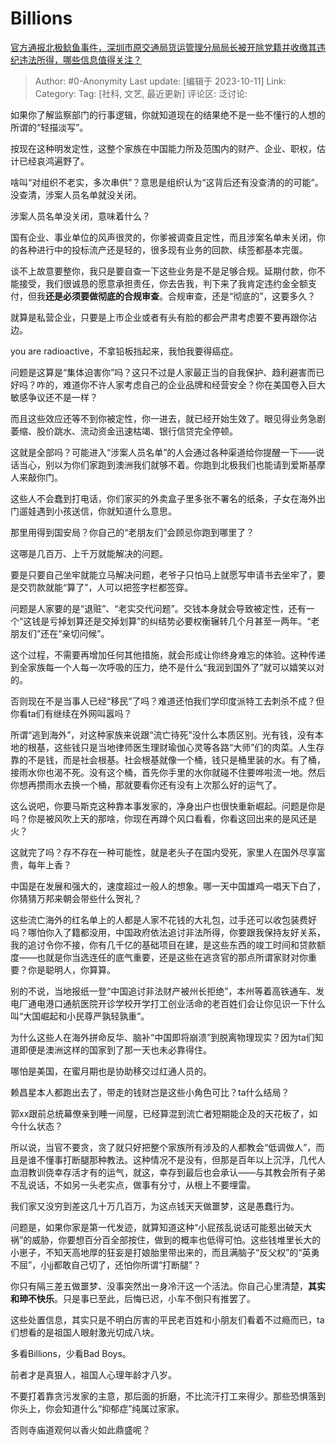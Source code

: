 # Billions
[官方通报北极鲶鱼事件，深圳市原交通局货运管理分局局长被开除党籍并收缴其违纪违法所得，哪些信息值得关注？](https://www.zhihu.com/question/625433269/answer/3244814726)

> Author: #0-Anonymity
> Last update: [编辑于 2023-10-11]
> Link:
> Category: 
> Tag: [社科, 文艺, 最近更新]
> 评论区:
> 泛讨论:

如果你了解监察部门的行事逻辑，你就知道现在的结果绝不是一些不懂行的人想的所谓的“轻描淡写”。

按现在这种明发定性，这整个家族在中国能力所及范围内的财产、企业、职权，估计已经哀鸿遍野了。

啥叫“对组织不老实，多次串供”？意思是组织认为“这背后还有没查清的的可能”。没查清，涉案人员名单就没关闭。

涉案人员名单没关闭，意味着什么？

国有企业、事业单位的风声很灵的，你爹被调查且定性，而且涉案名单未关闭，你的各种进行中的投标流产还是轻的，很多现有业务的回款、续签都基本完蛋。

谈不上故意要整你，我只是要自查一下这些业务是不是足够合规。延期付款，你不能接受，我们很诚恳的愿意承担责任，你去告我，判下来了我肯定违约金全额支付，但我**还是必须要做彻底的合规审查**。合规审查，还是“彻底的”，这要多久？

就算是私营企业，只要是上市企业或者有头有脸的都会严肃考虑要不要再跟你沾边。

you are radioactive，不拿铅板挡起来，我怕我要得癌症。

问题是这算是“集体迫害你”吗？这只不过是人家最正当的自我保护、趋利避害而已好吗？咋的，难道你不许人家考虑自己的企业品牌和经营安全？你在美国卷入巨大敏感争议还不是一样？

而且这些效应还等不到你被定性，你一进去，就已经开始生效了。眼见得业务急剧萎缩、股价跳水、流动资金迅速枯竭、银行信贷完全停顿。

这就是全部吗？可能进入“涉案人员名单”的人会通过各种渠道给你提醒一下——说话当心，别以为你们家跑到澳洲我们就够不着。你跑到北极我们也能请到爱斯基摩人来敲你门。

这些人不会蠢到打电话，你们家买的外卖盒子里多张不署名的纸条，子女在海外出门遛娃遇到小孩送信，你就知道什么意思。

那里用得到国安局？你自己的“老朋友们”会顾忌你跑到哪里了？

这哪是几百万、上千万就能解决的问题。

要是只要自己坐牢就能立马解决问题，老爷子只怕马上就愿写申请书去坐牢了，要是交罚款就能“算了”，人可以把签字栏都签穿。

问题是人家要的是“退赃”、“老实交代问题”。交钱本身就会导致被定性，还有一个“这钱是亏掉划算还是交掉划算”的纠结势必要权衡辗转几个月甚至一两年。“老朋友们”还在“亲切问候”。

这个过程，不需要再增加任何其他措施，就会形成让你终身难忘的体验。这种传递到全家族每一个人每一次呼吸的压力，绝不是什么“我润到国外了”就可以嬉笑以对的。

否则现在不是当事人已经“移民”了吗？难道还怕我们学印度派特工去刺杀不成？但你看ta们有继续在外网叫嚣吗？

所谓“逃到海外”，对这种家族来说跟“流亡待死”没什么本质区别。光有钱，没有本地的根基，这些钱只是当地律师医生理财瑜伽心灵等各路“大师”们的肉菜。人生存靠的不是钱，而是社会根基。社会根基就像一个桶，钱只是桶里装的水。有了桶，接雨水你也渴不死。没有这个桶，首先你手里的水你就碰不住要哗啦流一地。然后你想再攒雨水去换一个桶，那就要看你还有没有上次那么好的运气了。

这么说吧，你要马斯克这种靠本事发家的，净身出户也很快重新崛起。问题是你是吗？你是被风吹上天的那啥，你现在再蹲个风口看看，你看这回出来的是风还是火？

这就完了吗？存不存在一种可能性，就是老头子在国内受死，家里人在国外尽享富贵，每年上香？

中国是在发展和强大的，速度超过一般人的想象。哪一天中国雄鸡一唱天下白了，你猜猜万邦来朝会带些什么贺礼？

这些流亡海外的红名单上的人都是人家不花钱的大礼包，过手还可以收包装费好吗？哪怕你入了籍都没用，中国政府依法追讨非法所得，你要跟我保持友好关系，我的追讨令你不接，你有几千亿的基础项目在建，是这些东西的竣工时间和贷款额度——也就是你当选连任的底气重要，还是这些在逃贪官的那点所谓家财对你重要？你是聪明人，你算算。

别的不说，当地报纸一登“中国追讨非法财产被州长拒绝”，本州等着高铁通车、发电厂通电港口通航医院开诊学校开学打工创业活命的老百姓们会让你见识一下什么叫“大国崛起和小民尊严孰轻孰重”。

为什么这些人在海外拼命反华、脑补“中国即将崩溃”到脱离物理现实？因为ta们知道即便是澳洲这样的国家到了那一天也未必靠得住。

哪怕是美国，在蜜月期也是协助移交过红通人员的。

赖昌星本人都跑出去了，带走的钱财岂是这些小角色可比？ta什么结局？

郭xx跟前总统幕僚亲到睡一间屋，已经算混到流亡者短期能企及的天花板了，如今什么状态？

所以说，当官不要贪，贪了就只好把整个家族所有涉及的人都教会“低调做人”，而且是谁不懂事打断腿那种教法。这种情况不是没有，但那是百年以上沉浮，几代人血泪教训侥幸存活才有的运气，就这，幸存到最后也会承认——与其教会所有子弟不乱说话，不如另一头老实点，做事有分寸，从根上不要埋雷。

我们家又没穷到差这几十万几百万，为这点钱天天做噩梦，这是愚蠢行为。

问题是，如果你家是第一代发迹，就算知道这种“小屁孩乱说话可能惹出破天大祸”的威胁，你要想百分百全部按住，做到的概率也低得可怕。这些钱堆里长大的小崽子，不知天高地厚的狂妄是打娘胎里带出来的，而且满脑子“反父权”的“英勇不屈”，小jj都敢自己切了，还怕你所谓“打断腿”？

你只有隔三差五做噩梦、没事突然出一身冷汗这一个活法。你自己心里清楚，**其实和珅不快乐**。只是事已至此，后悔已迟，小车不倒只有推罢了。

这些处置信息，其实只是不明白厉害的平民老百姓和小朋友们看着不过瘾而已，ta们想看的是祖国人眼射激光切成八块。

多看Billions，少看Bad Boys。

前者才是真狠人，祖国人心理年龄才八岁。

不要打着靠贪污发家的主意，那后面的折磨，不比流汗打工来得少。那些恐惧落到你头上，你会知道什么“抑郁症”纯属过家家。

否则寺庙道观何以香火如此鼎盛呢？